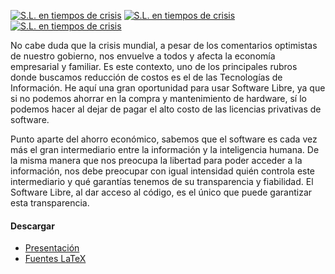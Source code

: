 
<a href="software-libre-en-tiempos-de-crisis/software-libre-en-tiempos-de-crisis-1.png"><img src="software-libre-en-tiempos-de-crisis/software-libre-en-tiempos-de-crisis-1-small.png" alt="S.L. en tiempos de crisis"></a> <a href="software-libre-en-tiempos-de-crisis/software-libre-en-tiempos-de-crisis-2.png"><img src="software-libre-en-tiempos-de-crisis/software-libre-en-tiempos-de-crisis-2-small.png" alt="S.L. en tiempos de crisis"></a> <a href="software-libre-en-tiempos-de-crisis/software-libre-en-tiempos-de-crisis-3.png"><img src="software-libre-en-tiempos-de-crisis/software-libre-en-tiempos-de-crisis-3-small.png" alt="S.L. en tiempos de crisis"></a>

No cabe duda que la crisis mundial, a pesar de los comentarios optimistas de nuestro gobierno, nos envuelve a todos y afecta la economía empresarial y familiar. Es este contexto, uno de los principales rubros donde buscamos reducción de costos es el de las Tecnologías de Información. He aquí una gran oportunidad para usar Software Libre, ya que si no podemos ahorrar en la compra y mantenimiento de hardware, sí lo podemos hacer al dejar de pagar el alto costo de las licencias privativas de software.

Punto aparte del ahorro económico, sabemos que el software es cada vez más el gran intermediario entre la información y la inteligencia humana. De la misma manera que nos preocupa la libertad para poder acceder a la información, nos debe preocupar con igual intensidad quién controla este intermediario y qué garantías tenemos de su transparencia y fiabilidad. El Software Libre, al dar acceso al código, es el único que puede garantizar esta transparencia.

#### Descargar

* [Presentación](software-libre-en-tiempos-de-crisis/software-libre-en-tiempos-de-crisis.pdf)
* [Fuentes LaTeX](software-libre-en-tiempos-de-crisis/software-libre-en-tiempos-de-crisis.tar.gz)
